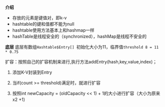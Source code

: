 ﻿**介绍**

- 存放的元素是键值对，即k-v
- hashtable的键和值都不能为null
- hashtable使用方法基本上和hashmap一样
- hashTable是线程安全的（synchronized），hashMap是线程不安全的

**底层**
底层有数组`Hashtable$Entry[] `初始化大小为11，临界值`threshold 8 = 11 * 0.75`

扩容：按照自己的扩容机制来进行,执行方法addEntry(hash,key,value,index)；

1. 添加K-V封装到Entry

2. 当if(count >= threshold)满足时，就进行扩容

3. 按照int newCapacity = (oldCapacity << 1) + 1的大小进行扩容（大小为原来x2 +1）

